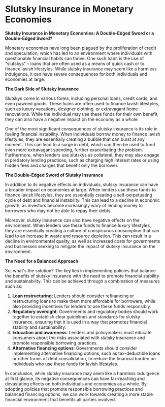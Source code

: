 # Slutsky Insurance in Monetary Economies

**Slutsky Insurance in Monetary Economies: A Double-Edged Sword or a Double-Edged Sword?**

Monetary economies have long been plagued by the proliferation of credit and speculation, which has led to an environment where individuals with questionable financial habits can thrive. One such habit is the use of "slutskys" – loans that are often used as a means of quick cash or to finance lavish lifestyles. While slutsky insurance may seem like a harmless indulgence, it can have severe consequences for both individuals and economies at large.

**The Dark Side of Slutsky Insurance**

Slutskys come in various forms, including personal loans, credit cards, and even pawned goods. These loans are often used to finance lavish lifestyles, such as luxury vacations, designer clothing, or extravagant home renovations. While the individual may use these funds for their own benefit, they can also have a negative impact on the economy as a whole.

One of the most significant consequences of slutsky insurance is its role in fueling financial instability. When individuals borrow money to finance lavish lifestyles, they are essentially creating a bubble that can burst at any moment. This can lead to a surge in debt, which can then be used to fund even more extravagant spending, further exacerbating the problem. Furthermore, when lenders use slutskys as collateral, they may also engage in predatory lending practices, such as charging high interest rates or using hidden fees and charges that benefit only the borrower.

**The Double-Edged Sword of Slutsky Insurance**

In addition to its negative effects on individuals, slutsky insurance can have a broader impact on economies at large. When lenders use these funds to finance lavish lifestyles, they are essentially creating a self-perpetuating cycle of debt and financial instability. This can lead to a decline in economic growth, as investors become increasingly wary of lending money to borrowers who may not be able to repay their debts.

Moreover, slutsky insurance can also have negative effects on the environment. When lenders use these funds to finance luxury lifestyles, they are essentially creating a culture of conspicuous consumption that can lead to an increase in waste and resource depletion. This can result in a decline in environmental quality, as well as increased costs for governments and businesses seeking to mitigate the impact of slutsky insurance on the environment.

**The Need for a Balanced Approach**

So, what's the solution? The key lies in implementing policies that balance the benefits of slutsky insurance with the need to promote financial stability and sustainability. This can be achieved through a combination of measures such as:

1. **Loan restructuring**: Lenders should consider refinancing or restructuring loans to make them more affordable for borrowers, while also providing incentives for lenders to use these funds responsibly.
2. **Regulatory oversight**: Governments and regulatory bodies should work together to establish clear guidelines and standards for slutsky insurance, ensuring that it is used in a way that promotes financial stability and sustainability.
3. **Education and awareness**: Lenders and policymakers must educate consumers about the risks associated with slutsky insurance and promote responsible borrowing practices.
4. **Alternative financing options**: Governments should consider implementing alternative financing options, such as tax-deductible loans or other forms of debt consolidation, to reduce the financial burden on individuals who use these funds for lavish lifestyles.

In conclusion, while slutsky insurance may seem like a harmless indulgence at first glance, its negative consequences can have far-reaching and devastating effects on both individuals and economies as a whole. By adopting policies that promote responsible borrowing practices and balanced financing options, we can work towards creating a more stable financial environment that benefits all parties involved.

